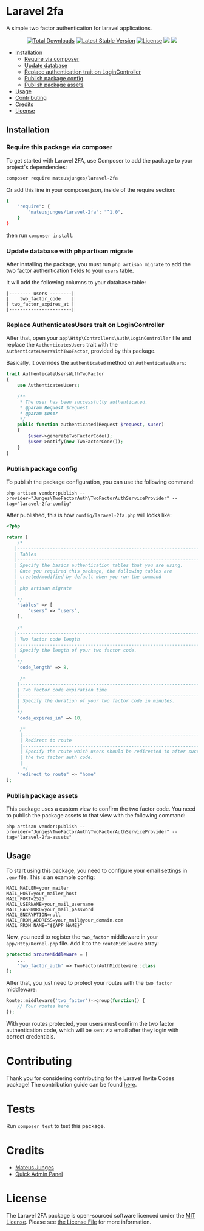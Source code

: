 # Laravel 2fa

A simple two factor authentication for laravel applications.
<p align="center">
    <a href="https://packagist.org/packages/mateusjunges/laravel-2fa" target="_blank"><img src="https://poser.pugx.org/mateusjunges/laravel-2fa/d/total.svg" alt="Total Downloads"></a>
    <a href="https://packagist.org/packages/mateusjunges/laravel-2fa" target="_blank"><img src="https://poser.pugx.org/mateusjunges/laravel-2fa/v/stable.svg" alt="Latest Stable Version"></a>
    <a href="https://packagist.org/packages/mateusjunges/laravel-2fa" target="_blank"><img src="https://poser.pugx.org/mateusjunges/laravel-2fa/license.svg" alt="License"></a>
    <a href="https://github.styleci.io/repos/175907190" target="_blank"><img src="https://github.styleci.io/repos/175907190/shield?style=flat"></a>    
    <a href="https://github.com/mateusjunges/laravel-2fa/actions?query=workflow%3A%22Continuous+Integration%22" target="_blank">
        <img src="https://github.com/mateusjunges/laravel-2fa/workflows/Continuous%20Integration/badge.svg">
    </a>
</p>


- [Installation](#installation)
    - [Require via composer](#require-this-package-via-composer)
    - [Update database](#update-database-with-php-artisan-migrate)
    - [Replace authentication trait on LoginController](#replace-authenticatesusers-trait-on-logincontroller)
    - [Publish package config](#publish-package-config)
    - [Publish package assets](#publish-package-assets)
- [Usage](#usage)
- [Contributing](#contributing)
- [Credits](#credits)
- [License](#license)



## Installation

### Require this package via composer
To get started with Laravel 2FA, use Composer to add the package to your project's dependencies:

```bash
composer require mateusjunges/laravel-2fa
```
Or add this line in your composer.json, inside of the require section:
```bash
{
    "require": {
        "mateusjunges/laravel-2fa": "^1.0",
    }
}
```
then run `composer install`.

### Update database with php artisan migrate
After installing the package, you must run `php artisan migrate` to add the two factor authentication fields
to your `users` table.

It will add the following columns to your database table:

```text
|-------- users --------|
|    two_factor_code    |
| two_factor_expires_at |
|-----------------------|
```

### Replace AuthenticatesUsers trait on LoginController
After that, open your `app\Http\Controllers\Auth\LoginController` file and replace the
`AuthenticatesUsers` trait with the `AuthenticateUsersWithTwoFactor`, provided by this package.

Basically, it overrides the `authenticated` method on `AuthenticatesUsers`:


```php
trait AuthenticateUsersWithTwoFactor
{
    use AuthenticatesUsers;

    /**
     * The user has been successfully authenticated.
     * @param Request $request
     * @param $user
     */
    public function authenticated(Request $request, $user)
    {
        $user->generateTwoFactorCode();
        $user->notify(new TwoFactorCode());
    }
}
```

### Publish package config

To publish the package configuration, you can use the following command:

```shell script
php artisan vendor:publish --provider="Junges\TwoFactorAuth\TwoFactorAuthServiceProvider" --tag="laravel-2fa-config"
```

After published, this is how `config/laravel-2fa.php` will looks like:

```php
<?php

return [
    /*
   |--------------------------------------------------------------------------
   | Tables
   |--------------------------------------------------------------------------
   | Specify the basics authentication tables that you are using.
   | Once you required this package, the following tables are
   | created/modified by default when you run the command
   |
   | php artisan migrate
   |
    */
    "tables" => [
        "users" => "users",
    ],
   
    /*
   |--------------------------------------------------------------------------
   | Two factor code length
   |--------------------------------------------------------------------------
   | Specify the length of your two factor code.
   |
    */
    "code_length" => 8,

     /*
    |--------------------------------------------------------------------------
    | Two factor code expiration time
    |--------------------------------------------------------------------------
    | Specify the duration of your two factor code in minutes.
    |
    */
    "code_expires_in" => 10,

     /*
     |--------------------------------------------------------------------------
     | Redirect to route
     |--------------------------------------------------------------------------
     | Specify the route which users should be redirected to after successfully confirming
     | the two factor auth code.
     |
      */
    "redirect_to_route" => "home"
];
```

### Publish package assets
This package uses a custom view to confirm the two factor code.
You need to publish the package assets to that view with the following command:

```shell script
php artisan vendor:publish --provider="Junges\TwoFactorAuth\TwoFactorAuthServiceProvider" --tag="laravel-2fa-assets" 
```

## Usage

To start using this package, you need to configure your email settings in `.env` file. This is an example config:

```text
MAIL_MAILER=your_mailer
MAIL_HOST=your_mailer_host
MAIL_PORT=2525
MAIL_USERNAME=your_mail_username
MAIL_PASSWORD=your_mail_password
MAIL_ENCRYPTION=null
MAIL_FROM_ADDRESS=your_mail@your_domain.com
MAIL_FROM_NAME="${APP_NAME}"
```


Now, you need to register the `two_factor` middleware in your `app/Http/Kernel.php` file. Add it to the `routeMiddleware` array:
```php
protected $routeMiddleware = [
    ...
    'two_factor_auth' => TwoFactorAuthMiddleware::class
];
```

After that, you just need to protect your routes with the `two_factor` middleware:

```php
Route::middleware('two_factor')->group(function() {
    // Your routes here
});
```

With your routes protected, your users must confirm the two factor authentication code, which will be sent
via email after they login with correct credentials.

# Contributing
Thank you for considering contributing for the Laravel Invite Codes package! The contribution guide can be found [here](https://github.com/mateusjunges/laravel-2fa/blob/master/CONTRIBUTING.md).

# Tests
Run `composer test` to test this package.

# Credits
- [Mateus Junges](https://github.com/mateusjunges)
- [Quick Admin Panel](https://quickadminpanel.com/)

# License
The Laravel 2FA package is open-sourced software licenced under the [MIT License](https://opensource.org/licenses/MIT). Please see [the License File](https://github.com/mateusjunges/laravel-2fa/blob/master/LICENSE) for more information.
